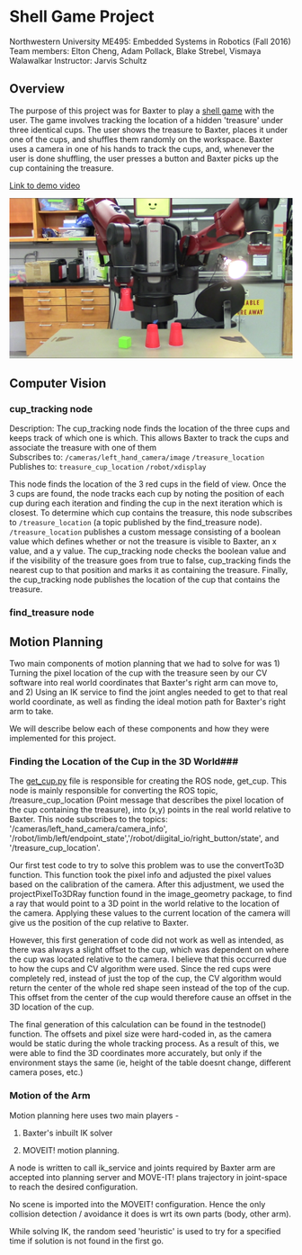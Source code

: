 # Shell Game Project #
Northwestern University ME495: Embedded Systems in Robotics (Fall 2016)
Team members: Elton Cheng, Adam Pollack, Blake Strebel, Vismaya Walawalkar
Instructor: Jarvis Schultz

## Overview ##
The purpose of this project was for Baxter to play a [shell game](https://en.wikipedia.org/wiki/Shell_game) with the user. The game involves tracking the location of a hidden 'treasure' under three identical cups. The user shows the treasure to Baxter, places it under one of the cups, and shuffles them randomly on the workspace. Baxter uses a camera in one of his hands to track the cups, and, whenever the user is done shuffling, the user presses a button and Baxter picks up the cup containing the treasure.

[Link to demo video](https://youtu.be/6UPHq3FVivk)

![overview](https://github.com/BlakeStrebel/shell_game/blob/master/images/demo_image.png)

## Computer Vision ##

### cup_tracking node ###
Description: The cup_tracking node finds the location of the three cups and keeps track of which one is which. This allows Baxter to track the cups and associate the treasure with one of them  
Subscribes to:
`/cameras/left_hand_camera/image`
`/treasure_location`  
Publishes to:
`treasure_cup_location`
`/robot/xdisplay`

This node finds the location of the 3 red cups in the field of view. Once the 3 cups are found, the node tracks each cup by noting the position of each cup during each iteration and finding the cup in the next iteration which is closest. To determine which cup contains the treasure, this node subscribes to `/treasure_location` (a topic published by the find_treasure node). `/treasure_location` publishes a custom message consisting of a boolean value which defines whether or not the treasure is visible to Baxter, an x value, and a y value. The cup_tracking node checks the boolean value and if the visibility of the treasure goes from true to false, cup_tracking finds the nearest cup to that position and marks it as containing the treasure. Finally, the cup_tracking node publishes the location of the cup that contains the treasure.

### find_treasure node


## Motion Planning
Two main components of motion planning that we had to solve for was 1) Turning the pixel location of the cup with the treasure seen by our CV software into real world coordinates that Baxter's right arm can move to, and 2) Using an IK service to find the joint angles needed to get to that real world coordinate, as well as finding the ideal motion path for Baxter's right arm to take.

We will describe below each of these components and how they were implemented for this project.

### Finding the Location of the Cup in the 3D World###
The [get_cup.py] file is responsible for creating the ROS node, get_cup. This node is mainly responsible for converting the ROS topic, /treasure_cup_location (Point message that describes the pixel location of the cup containing the treasure), into (x,y) points in the real world relative to Baxter. This node subscribes to the topics: '/cameras/left_hand_camera/camera_info', '/robot/limb/left/endpoint_state','/robot/diigital_io/right_button/state', and '/treasure_cup_location'.

Our first test code to try to solve this problem was to use the convertTo3D function. This function took the pixel info and adjusted the pixel values based on the calibration of the camera. After this adjustment, we used the projectPixelTo3DRay function found in the image_geometry package, to find a ray that would point to a 3D point in the world relative to the location of the camera. Applying these values to the current location of the camera will give us the position of the cup relative to Baxter.

However, this first generation of code did not work as well as intended, as there was always a slight offset to the cup, which was dependent on where the cup was located relative to the camera. I believe that this occurred due to how the cups and CV algorithm were used. Since the red cups were completely red, instead of just the top of the cup, the CV algorithm would return the center of the whole red shape seen instead of the top of the cup. This offset from the center of the cup would therefore cause an offset in the 3D location of the cup.

The final generation of this calculation can be found in the testnode() function. The offsets and pixel size were hard-coded in, as the camera would be static during the whole tracking process. As a result of this, we were able to find the 3D coordinates more accurately, but only if the environment stays the same (ie, height of the table doesnt change, different camera poses, etc.)

### Motion of the Arm ###
Motion planning here uses two main players -
1) Baxter's inbuilt IK solver

2) MOVEIT! motion planning.

A node is written to call ik_service and joints required by Baxter arm are accepted into planning server and MOVE-IT! plans trajectory in joint-space to reach the desired configuration.

No scene is imported into the MOVEIT! configuration. Hence the only collision detection / avoidance it does is wrt its own parts (body, other arm).

While solving IK, the random seed 'heuristic' is used to try for a specified time if solution is not found in the first go.


[get_cup.py]:<https://github.com/BlakeStrebel/shell_game/blob/master/src/get_cup.py>
